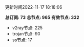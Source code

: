 更新时间2022-11-17 18:18:06

**总订阅: 73**
**总节点: 965**
**有效节点: 332**
- v2ray节点: 225
- trojan节点: 90
- ss节点: 17
